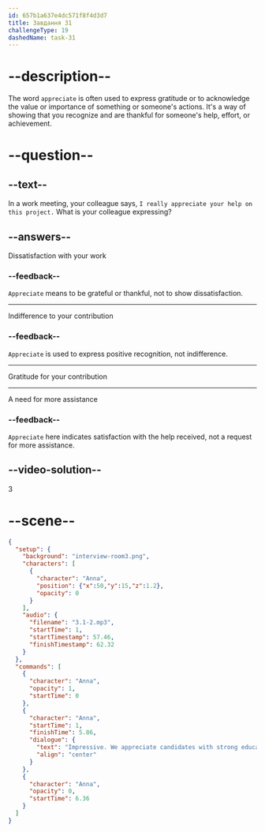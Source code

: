 ```yaml
---
id: 657b1a637e4dc571f8f4d3d7
title: Завдання 31
challengeType: 19
dashedName: task-31
---
```


<!-- (Audio) Anna: Impressive. We appreciate candidates with strong educational backgrounds and practical experience. -->

# --description--

The word `appreciate` is often used to express gratitude or to acknowledge the value or importance of something or someone's actions. It's a way of showing that you recognize and are thankful for someone's help, effort, or achievement.

# --question--

## --text--

In a work meeting, your colleague says, `I really appreciate your help on this project.` What is your colleague expressing?

## --answers--

Dissatisfaction with your work

### --feedback--

`Appreciate` means to be grateful or thankful, not to show dissatisfaction.

---

Indifference to your contribution

### --feedback--

`Appreciate` is used to express positive recognition, not indifference.

---

Gratitude for your contribution

---

A need for more assistance

### --feedback--

`Appreciate` here indicates satisfaction with the help received, not a request for more assistance.

## --video-solution--

3

# --scene--

```json
{
  "setup": {
    "background": "interview-room3.png",
    "characters": [
      {
        "character": "Anna",
        "position": {"x":50,"y":15,"z":1.2},
        "opacity": 0
      }
    ],
    "audio": {
      "filename": "3.1-2.mp3",
      "startTime": 1,
      "startTimestamp": 57.46,
      "finishTimestamp": 62.32
    }
  },
  "commands": [
    {
      "character": "Anna",
      "opacity": 1,
      "startTime": 0
    },
    {
      "character": "Anna",
      "startTime": 1,
      "finishTime": 5.86,
      "dialogue": {
        "text": "Impressive. We appreciate candidates with strong educational backgrounds and practical experience.",
        "align": "center"
      }
    },
    {
      "character": "Anna",
      "opacity": 0,
      "startTime": 6.36
    }
  ]
}
```

